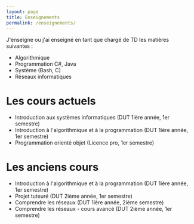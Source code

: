 ```yaml
---
layout: page
title: Enseignements
permalink: /enseignements/
---
```


J'enseigne ou j'ai enseigné en tant que chargé de TD les matières suivantes&nbsp;:

* Algorithmique
* Programmation C#, Java
* Système (Bash, C)
* Réseaux informatiques

# Les cours actuels

* Introduction aux systèmes informatiques (DUT 1ière année, 1er semestre)
* Introduction à l'algorithmique et à la programmation (DUT 1ière année, 1er semestre)
* Programmation orienté objet (Licence pro, 1er semestre)

# Les anciens cours

* Introduction à l'algorithmique et à la programmation (DUT 1ière année, 1er semestre)
* Projet tuteuré (DUT 2ième année, 1er semestre)
* Comprendre les réseaux (DUT 1ière année, 2ième semestre)
* Comprendre les réseaux - cours avancé (DUT 2ième année, 1er semestre)



